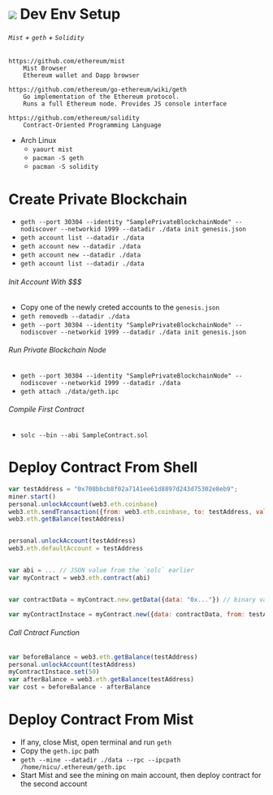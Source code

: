 # ![](https://storage.googleapis.com/material-icons/external-assets/v4/icons/svg/ic_power_settings_new_black_24px.svg) Dev Env Setup

###### `Mist` + `geth` + `Solidity`
```text
https://github.com/ethereum/mist
	Mist Browser
	Ethereum wallet and Dapp browser

https://github.com/ethereum/go-ethereum/wiki/geth
	Go implementation of the Ethereum protocol.
	Runs a full Ethereum node. Provides JS console interface

https://github.com/ethereum/solidity
	Contract-Oriented Programming Language
```

- Arch Linux
	- `yaourt mist`
	- `pacman -S geth`
	- `pacman -S solidity`

# Create Private Blockchain
- `geth --port 30304 --identity "SamplePrivateBlockchainNode" --nodiscover --networkid 1999 --datadir ./data init genesis.json`
- `geth account list --datadir ./data`
- `geth account new --datadir ./data`
- `geth account new --datadir ./data`
- `geth account list --datadir ./data`

###### Init Account With $$$
- Copy one of the newly creted accounts to the `genesis.json`
- `geth removedb --datadir ./data`
- `geth --port 30304 --identity "SamplePrivateBlockchainNode" --nodiscover --networkid 1999 --datadir ./data init genesis.json`

###### Run Private Blockchain Node
- `geth --port 30304 --identity "SamplePrivateBlockchainNode" --nodiscover --networkid 1999 --datadir ./data`
- `geth attach ./data/geth.ipc`

###### Compile First Contract
- `solc --bin --abi SampleContract.sol`

# Deploy Contract From Shell
```javascript
var testAddress = "0x708bbcb8f02a7141ee61d8897d243d75302e8eb9";
miner.start()
personal.unlockAccount(web3.eth.coinbase)
web3.eth.sendTransaction({from: web3.eth.coinbase, to: testAddress, value: web3.toWei("0.1","ether")})
web3.eth.getBalance(testAddress)


personal.unlockAccount(testAddress)
web3.eth.defaultAccount = testAddress


var abi = ... // JSON value from the `solc` earlier
var myContract = web3.eth.contract(abi)


var contractData = myContract.new.getData({data: "0x..."}) // binary value from the `solc` earlier

var myContractInstace = myContract.new({data: contractData, from: testAddress, gas: 1000000})
```

###### Call Cntract Function
```javascript
var beforeBalance = web3.eth.getBalance(testAddress)
personal.unlockAccount(testAddress)
myContractInstace.set(50)
var afterBalance = web3.eth.getBalance(testAddress)
var cost = beforeBalance - afterBalance
```

# Deploy Contract From Mist
 - If any, close Mist, open terminal and run `geth`
 - Copy the `geth.ipc` path
 - `geth --mine --datadir ./data --rpc --ipcpath /home/nicu/.ethereum/geth.ipc`
 - Start Mist and see the mining on main account, then deploy contract for the second account
